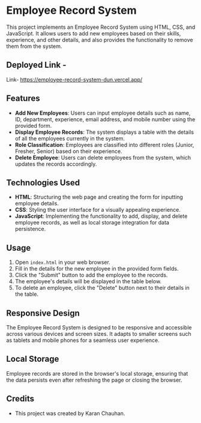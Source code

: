 # Employee Record System

This project implements an Employee Record System using HTML, CSS, and JavaScript. It allows users to add new employees based on their skills, experience, and other details, and also provides the functionality to remove them from the system.

## Deployed Link -
Link- https://employee-record-system-dun.vercel.app/

## Features

- **Add New Employees**: Users can input employee details such as name, ID, department, experience, email address, and mobile number using the provided form.
- **Display Employee Records**: The system displays a table with the details of all the employees currently in the system.
- **Role Classification**: Employees are classified into different roles (Junior, Fresher, Senior) based on their experience.
- **Delete Employee**: Users can delete employees from the system, which updates the records accordingly.

## Technologies Used

- **HTML**: Structuring the web page and creating the form for inputting employee details.
- **CSS**: Styling the user interface for a visually appealing experience.
- **JavaScript**: Implementing the functionality to add, display, and delete employee records, as well as local storage integration for data persistence.

## Usage

1. Open `index.html` in your web browser.
2. Fill in the details for the new employee in the provided form fields.
3. Click the "Submit" button to add the employee to the records.
4. The employee's details will be displayed in the table below.
5. To delete an employee, click the "Delete" button next to their details in the table.

## Responsive Design

The Employee Record System is designed to be responsive and accessible across various devices and screen sizes. It adapts to smaller screens such as tablets and mobile phones for a seamless user experience.

## Local Storage

Employee records are stored in the browser's local storage, ensuring that the data persists even after refreshing the page or closing the browser.

## Credits

- This project was created by Karan Chauhan.
